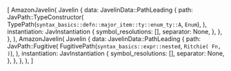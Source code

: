 [
    AmazonJavelin(
        Javelin {
            data: JavelinData::PathLeading {
                path: JavPath::TypeConstructor(
                    TypePath(`syntax_basics::defn::major_item::ty::enum_ty::A`, `Enum`),
                ),
                instantiation: JavInstantiation {
                    symbol_resolutions: [],
                    separator: None,
                },
            },
        },
    ),
    AmazonJavelin(
        Javelin {
            data: JavelinData::PathLeading {
                path: JavPath::Fugitive(
                    FugitivePath(`syntax_basics::expr::nested`, `Ritchie(
                        Fn,
                    )`),
                ),
                instantiation: JavInstantiation {
                    symbol_resolutions: [],
                    separator: None,
                },
            },
        },
    ),
]